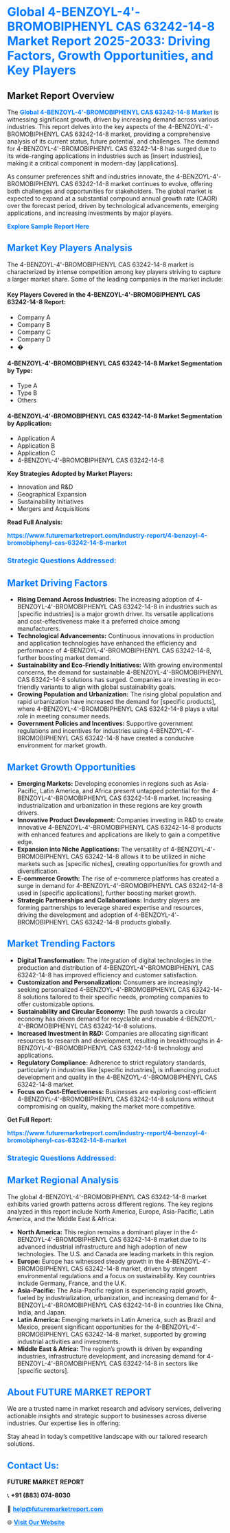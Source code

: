 <h1 style="color: #007BFF;">Global 4-BENZOYL-4'-BROMOBIPHENYL CAS 63242-14-8 Market Report 2025-2033: Driving Factors, Growth Opportunities, and Key Players</h1>

<section id="overview">
<h2>Market Report Overview</h2>
<p>The <a href="https://www.futuremarketreport.com/industry-report/4-benzoyl-4-bromobiphenyl-cas-63242-14-8-market" style="color: #007BFF; text-decoration: none;"><strong>Global 4-BENZOYL-4'-BROMOBIPHENYL CAS 63242-14-8 Market</strong></a> is witnessing significant growth, driven by increasing demand across various industries. This report delves into the key aspects of the 4-BENZOYL-4'-BROMOBIPHENYL CAS 63242-14-8 market, providing a comprehensive analysis of its current status, future potential, and challenges. The demand for 4-BENZOYL-4'-BROMOBIPHENYL CAS 63242-14-8 has surged due to its wide-ranging applications in industries such as [insert industries], making it a critical component in modern-day [applications].</p>
<p>As consumer preferences shift and industries innovate, the 4-BENZOYL-4'-BROMOBIPHENYL CAS 63242-14-8 market continues to evolve, offering both challenges and opportunities for stakeholders. The global market is expected to expand at a substantial compound annual growth rate (CAGR) over the forecast period, driven by technological advancements, emerging applications, and increasing investments by major players.</p>
</section>

<section id="overview">
<p><a href="https://www.futuremarketreport.com/request-sample/reportId=111794" style="color: #007BFF; text-decoration: none;"><strong>Explore Sample Report Here</strong></a></p>
</section>

<section id="key-players">
<h2 style="color: #007BFF;">Market Key Players Analysis</h2>
<p>The 4-BENZOYL-4'-BROMOBIPHENYL CAS 63242-14-8 market is characterized by intense competition among key players striving to capture a larger market share. Some of the leading companies in the market include:</p>
<h4>Key Players Covered in the 4-BENZOYL-4'-BROMOBIPHENYL CAS 63242-14-8 Report:</h4>
<ul><li>Company A</li><li>Company B</li><li>Company C</li><li>Company D</li><li>�</li></ul>
<h4>4-BENZOYL-4'-BROMOBIPHENYL CAS 63242-14-8 Market Segmentation by Type:</h4>
<ul><li>Type A</li><li>Type B</li><li>Others</li></ul>

<h4>4-BENZOYL-4'-BROMOBIPHENYL CAS 63242-14-8 Market Segmentation by Application:</h4>
<ul><li>Application A</li><li>Application B</li><li>Application C</li><li>4-BENZOYL-4&#039;-BROMOBIPHENYL CAS 63242-14-8</li></ul>
<p><strong>Key Strategies Adopted by Market Players:</strong></p>
<ul>
<li>Innovation and R&D</li>
<li>Geographical Expansion</li>
<li>Sustainability Initiatives</li>
<li>Mergers and Acquisitions</li>
</ul>
</section>

<section>
<p><strong>Read Full Analysis: </strong></p><a href="https://www.futuremarketreport.com/industry-report/4-benzoyl-4-bromobiphenyl-cas-63242-14-8-market" style="color: #007BFF; text-decoration: none;"><strong>https://www.futuremarketreport.com/industry-report/4-benzoyl-4-bromobiphenyl-cas-63242-14-8-market</strong></a>
<h3 style="color: #007BFF;">Strategic Questions Addressed:</h3>
</section>

<section id="driving-factors">
<h2 style="color: #007BFF;">Market Driving Factors</h2>
<ul>
<li><strong>Rising Demand Across Industries:</strong> The increasing adoption of 4-BENZOYL-4'-BROMOBIPHENYL CAS 63242-14-8 in industries such as [specific industries] is a major growth driver. Its versatile applications and cost-effectiveness make it a preferred choice among manufacturers.</li>
<li><strong>Technological Advancements:</strong> Continuous innovations in production and application technologies have enhanced the efficiency and performance of 4-BENZOYL-4'-BROMOBIPHENYL CAS 63242-14-8, further boosting market demand.</li>
<li><strong>Sustainability and Eco-Friendly Initiatives:</strong> With growing environmental concerns, the demand for sustainable 4-BENZOYL-4'-BROMOBIPHENYL CAS 63242-14-8 solutions has surged. Companies are investing in eco-friendly variants to align with global sustainability goals.</li>
<li><strong>Growing Population and Urbanization:</strong> The rising global population and rapid urbanization have increased the demand for [specific products], where 4-BENZOYL-4'-BROMOBIPHENYL CAS 63242-14-8 plays a vital role in meeting consumer needs.</li>
<li><strong>Government Policies and Incentives:</strong> Supportive government regulations and incentives for industries using 4-BENZOYL-4'-BROMOBIPHENYL CAS 63242-14-8 have created a conducive environment for market growth.</li>
</ul>
</section>

<section id="growth-opportunities">
<h2 style="color: #007BFF;">Market Growth Opportunities</h2>
<ul>
<li><strong>Emerging Markets:</strong> Developing economies in regions such as Asia-Pacific, Latin America, and Africa present untapped potential for the 4-BENZOYL-4'-BROMOBIPHENYL CAS 63242-14-8 market. Increasing industrialization and urbanization in these regions are key growth drivers.</li>
<li><strong>Innovative Product Development:</strong> Companies investing in R&D to create innovative 4-BENZOYL-4'-BROMOBIPHENYL CAS 63242-14-8 products with enhanced features and applications are likely to gain a competitive edge.</li>
<li><strong>Expansion into Niche Applications:</strong> The versatility of 4-BENZOYL-4'-BROMOBIPHENYL CAS 63242-14-8 allows it to be utilized in niche markets such as [specific niches], creating opportunities for growth and diversification.</li>
<li><strong>E-commerce Growth:</strong> The rise of e-commerce platforms has created a surge in demand for 4-BENZOYL-4'-BROMOBIPHENYL CAS 63242-14-8 used in [specific applications], further boosting market growth.</li>
<li><strong>Strategic Partnerships and Collaborations:</strong> Industry players are forming partnerships to leverage shared expertise and resources, driving the development and adoption of 4-BENZOYL-4'-BROMOBIPHENYL CAS 63242-14-8 products globally.</li>
</ul>
</section>

<section id="trending-factors">
<h2 style="color: #007BFF;">Market Trending Factors</h2>
<ul>
<li><strong>Digital Transformation:</strong> The integration of digital technologies in the production and distribution of 4-BENZOYL-4'-BROMOBIPHENYL CAS 63242-14-8 has improved efficiency and customer satisfaction.</li>
<li><strong>Customization and Personalization:</strong> Consumers are increasingly seeking personalized 4-BENZOYL-4'-BROMOBIPHENYL CAS 63242-14-8 solutions tailored to their specific needs, prompting companies to offer customizable options.</li>
<li><strong>Sustainability and Circular Economy:</strong> The push towards a circular economy has driven demand for recyclable and reusable 4-BENZOYL-4'-BROMOBIPHENYL CAS 63242-14-8 solutions.</li>
<li><strong>Increased Investment in R&D:</strong> Companies are allocating significant resources to research and development, resulting in breakthroughs in 4-BENZOYL-4'-BROMOBIPHENYL CAS 63242-14-8 technology and applications.</li>
<li><strong>Regulatory Compliance:</strong> Adherence to strict regulatory standards, particularly in industries like [specific industries], is influencing product development and quality in the 4-BENZOYL-4'-BROMOBIPHENYL CAS 63242-14-8 market.</li>
<li><strong>Focus on Cost-Effectiveness:</strong> Businesses are exploring cost-efficient 4-BENZOYL-4'-BROMOBIPHENYL CAS 63242-14-8 solutions without compromising on quality, making the market more competitive.</li>
</ul>
</section>

<section>
<p><strong>Get Full Report: </strong></p><a href="https://www.futuremarketreport.com/industry-report/4-benzoyl-4-bromobiphenyl-cas-63242-14-8-market" style="color: #007BFF; text-decoration: none;"><strong>https://www.futuremarketreport.com/industry-report/4-benzoyl-4-bromobiphenyl-cas-63242-14-8-market</strong></a>
<h3 style="color: #007BFF;">Strategic Questions Addressed:</h3>
</section>


<section id="regional-analysis">
<h2 style="color: #007BFF;">Market Regional Analysis</h2>
<p>The global 4-BENZOYL-4'-BROMOBIPHENYL CAS 63242-14-8 market exhibits varied growth patterns across different regions. The key regions analyzed in this report include North America, Europe, Asia-Pacific, Latin America, and the Middle East & Africa:</p>
<ul>
<li><strong>North America:</strong> This region remains a dominant player in the 4-BENZOYL-4'-BROMOBIPHENYL CAS 63242-14-8 market due to its advanced industrial infrastructure and high adoption of new technologies. The U.S. and Canada are leading markets in this region.</li>
<li><strong>Europe:</strong> Europe has witnessed steady growth in the 4-BENZOYL-4'-BROMOBIPHENYL CAS 63242-14-8 market, driven by stringent environmental regulations and a focus on sustainability. Key countries include Germany, France, and the U.K.</li>
<li><strong>Asia-Pacific:</strong> The Asia-Pacific region is experiencing rapid growth, fueled by industrialization, urbanization, and increasing demand for 4-BENZOYL-4'-BROMOBIPHENYL CAS 63242-14-8 in countries like China, India, and Japan.</li>
<li><strong>Latin America:</strong> Emerging markets in Latin America, such as Brazil and Mexico, present significant opportunities for the 4-BENZOYL-4'-BROMOBIPHENYL CAS 63242-14-8 market, supported by growing industrial activities and investments.</li>
<li><strong>Middle East & Africa:</strong> The region’s growth is driven by expanding industries, infrastructure development, and increasing demand for 4-BENZOYL-4'-BROMOBIPHENYL CAS 63242-14-8 in sectors like [specific sectors].</li>
</ul>
</section>

<footer>
<h2 style="color: #007BFF;">About FUTURE MARKET REPORT</h2>
<p>We are a trusted name in market research and advisory services, delivering actionable insights and strategic support to businesses across diverse industries. Our expertise lies in offering:</p>

<p>Stay ahead in today’s competitive landscape with our tailored research solutions.</p>

<h2 style="color: #007BFF;">Contact Us:</h2>
<p><strong>FUTURE MARKET REPORT</strong></p>
<p>📞 <strong>+91 (883) 074-8030</strong></p>
<p>📧 <strong><a href="mailto:help@futuremarketreport.com" style="color: #007BFF;">help@futuremarketreport.com</a></strong></p>
<p>🌐 <strong><a href="https://www.futuremarketreport.com/" style="color: #007BFF;">Visit Our Website</a></strong></p>
</footer>